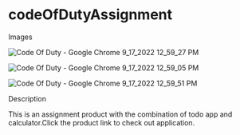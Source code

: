 # codeOfDutyAssignment

Images

![Code Of Duty - Google Chrome 9_17_2022 12_59_27 PM](https://user-images.githubusercontent.com/109431823/190846361-9750b109-c5cc-467c-90b7-9df07fa566da.png)

![Code Of Duty - Google Chrome 9_17_2022 12_59_05 PM](https://user-images.githubusercontent.com/109431823/190846373-5fa5e11f-0c27-4337-bd38-665d5ebc2cf6.png)

![Code Of Duty - Google Chrome 9_17_2022 12_59_51 PM](https://user-images.githubusercontent.com/109431823/190846382-c65bc9d0-dc41-4030-acc2-4ddf582ce0f0.png)

Description

This is an assignment product with the combination of todo app and calculator.Click the product link to check out application.
